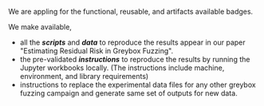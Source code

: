 We are appling for the functional, reusable, and artifacts available badges.

We make available,
  - all the ***scripts*** and ***data*** to reproduce the results appear in our paper "Estimating Residual Risk in Greybox Fuzzing".
  - the pre-validated ***instructions*** to reproduce the results by running the Jupyter workbooks locally. 
    (The instructions include machine, environment, and library requirements)
  - instructions to replace the experimental data files for any other greybox fuzzing campaign and generate same set of outputs for new data. 
